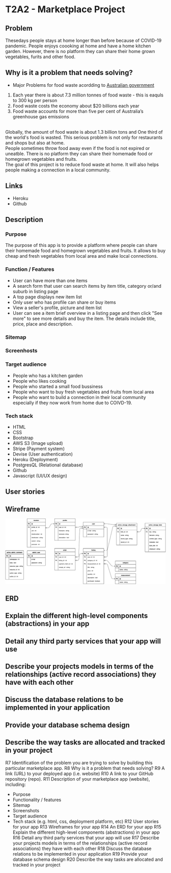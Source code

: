 # T2A2 - Marketplace Project
## Problem
Thesedays people stays at home longer than before because of COVID-19 pandemic. People enjoys coooking at home and have a home kitchen garden. However, there is no platform they can share their home grown vegetables, furits and other food.

## Why is it a problem that needs solving?
- Major Problems for food waste acordding to [Australian government](https://www.environment.gov.au/protection/waste/food-waste#:~:text=Food%20waste%20is%20also%20a%20major%20problem%20in,five%20per%20cent%20of%20Australia%E2%80%99s%20greenhouse%20gas%20emissions.)
1. Each year there is about 7.3 million tonnes of food waste - this is eaquls to 300 kg per person
2. Food waste costs the economy about $20 billions each year
3. Food waste accounts for more than five per cent of Australia’s greenhouse gas emissions
<br>
Globally, the amount of food waste is about 1.3 billion tons and One third of the world's food is wasted. This serious problem is not only for restaurants and shops but also at home. <br>
People sometimes throw food away even if the food is not expired or uneatble. There is no platform they can share their homemade food or homegrown vegetables and fruits. <br> 
The goal of this project is to reduce food waste at home. It will also helps people making a connection in a local community.

## Links
- Heroku
- Github

## Description
### Purpose 
The purpose of this app is to provide a platform where people can share their homemade food and homegrown vegetables and fruits. It allows to buy cheap and fresh vegetables from local area and make local connections.

### Function / Features
- User can have more than one items 
- A search form that user can search items by item title, category or/and suburb in listing page
- A top page displays new item list
- Only user who has profile can share or buy items
- View a seller's profile, picture and item list
- User can see a item brief overview in a listing page and then click "See more" to see more details and buy the item. The details include title, price, place and description.

### Sitemap

### Screenhosts

### Target audience
- People who has a kitchen garden
- People who likes cooking
- People who started a small food bussiness
- People who want to buy fresh vegetables and fruits from local area
- People who want to build a connection in their local community especially if they now work from home due to COIVD-19.

### Tech stack
- HTML
- CSS
- Bootstrap
- AWS S3 (Image upload)
- Stripe (Payment system)
- Devise (User authentication)
- Heroku (Deployment)
- PostgresQL (Relational database)
- Github
- Javascript (UI/UX design)

## User stories


## Wireframe
![wireframe](docs/marketplace.png)

## ERD

## Explain the different high-level components (abstractions) in your app

## Detail any third party services that your app will use
## Describe your projects models in terms of the relationships (active record associations) they have with each other
## Discuss the database relations to be implemented in your application
## Provide your database schema design
## Describe the way tasks are allocated and tracked in your project


R7	Identification of the problem you are trying to solve by building this particular marketplace app.
R8	Why is it a problem that needs solving?
R9	A link (URL) to your deployed app (i.e. website)
R10	A link to your GitHub repository (repo).
R11	Description of your marketplace app (website), including:
- Purpose
- Functionality / features
- Sitemap
- Screenshots
- Target audience
- Tech stack (e.g. html, css, deployment platform, etc)
R12	User stories for your app
R13	Wireframes for your app
R14	An ERD for your app
R15	Explain the different high-level components (abstractions) in your app
R16	Detail any third party services that your app will use
R17	Describe your projects models in terms of the relationships (active record associations) they have with each other
R18	Discuss the database relations to be implemented in your application
R19	Provide your database schema design
R20	Describe the way tasks are allocated and tracked in your project
